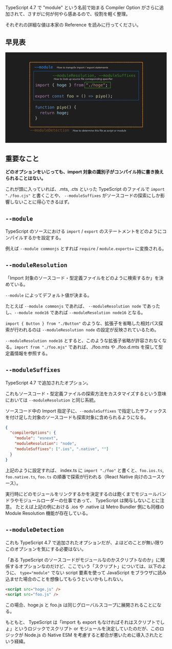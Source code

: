 TypeScript 4.7 で "module" という名前で始まる Compiler Option がさらに追加されて、さすがに何が何やら感あるので、役割を軽く整理。

それぞれの詳細な値は本家の Reference を読みに行ってください。

## 早見表

![cheetimg.png](cheetimg.png)

## 重要なこと

**どのオプションをいじっても、import 対象の識別子がコンパイル持に書き換えられることはない。**

これが頭に入っていれば、.mts, .cts といった TypeScript のファイルで `import "./foo.cjs"` と書くことや、 `--moduleSuffixes` がソースコードの探索にしか影響しないことに得心できるはず。

## `--module`

TypeScript のソースにおける `import` / `export` のステートメントをどのようにコンパイルするかを設定する。

例えば `--module commonjs` とすれば `require` / `module.exports=` に変換される。

## `--moduleResolution`

「Import 対象のソースコード・型定義ファイルをどのように検索するか」を決めている。

`--module` によってデフォルト値が決まる。

たとえば `--module commonjs` であれば、 `--moduleResolution node` であったし、`--module node16` であれば `--moduleResolution node16` となる。

`import { Button } from "./Button"` のような、拡張子を省略した相対パス探索が行われるのは `--moduleResolution node` の設定が反映されているため。

`--moduleResolution node16` とすると、このような拡張子省略が許容されなくなる。`import from "./foo.mjs"` であれば、./foo.mts や ./foo.d.mts を探して型定義情報を参照する。

## `--moduleSuffixes`

TypeScript 4.7 で追加されたオプション。

これもソースコード・型定義ファイルの探索方法をカスタマイズするという意味においては `--moduleResolution` と同じ系統。

ソースコード中の Import 指定子に、`--moduleSuffixes` で指定したサフィックスを付け足した対象のソースコードも探索対象に含められるようになる。

```json
{
  "compilerOptions": {
    "module": "esnext",
    "moduleResolution": "node",
    "moduleSuffixes": [".ios", ".native", ""]
  }
}
```

上記のように設定すれば、 index.ts に `import "./foo"` と書くと、`foo.ios.ts`, `foo.native.ts`, `foo.ts` の順番で探索が行われる（React Native 向けのユースケース）。

実行時にどのモジュールをリンクするかを決定するのは飽くまでモジュールバンドラやモジュールローダーの仕事であって、 TypeScript は関与しないことに注意。
たとえば上記の例における .ios や .native は Metro Bundler 側にも同様の Module Resolution 機能が存在している。

## `--moduleDetection`

これも TypeScript 4.7 で追加されたオプションだが、よほどのことが無い限りこのオプションを気にする必要はない。

「ある TypeScript のソースコードがモジュールなのかスクリプトなのか」に関係するオプションなのだけど、ここでいう「スクリプト」については、以下のように、 `type="module"` でない script 要素を使って JavaScript をブラウザに読み込ませた場合のことを想像してもらうといいかもしれない。

```html
<script src="hoge.js" />
<script src="foo.js" />
```

この場合、hoge.js と foo.js は同じグローバルスコープに展開されることになる。

もともと、 TypeScript は「import も export もなければそれはスクリプトでしょ」というロジックでスクリプト or モジュールを決定していたのだが、このロジックが Node.js の Native ESM を考慮すると都合が悪いために導入されたという経緯。
